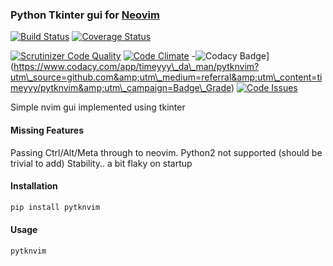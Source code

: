 
### Python Tkinter gui for [Neovim](https://github.com/neovim/neovim)

[![Build Status](https://travis-ci.org/timeyyy/pytknvim.svg?branch=master)](https://travis-ci.org/timeyyy/pytknvim)
[![Coverage Status](https://coveralls.io/repos/github/timeyyy/pytknvim/badge.svg?branch=master)](https://coveralls.io/github/timeyyy/pytknvim?branch=master)

[![Scrutinizer Code Quality](https://scrutinizer-ci.com/g/timeyyy/pytknvim/badges/quality-score.png?b=master)](https://scrutinizer-ci.com/g/timeyyy/pytknvim/?branch=master)
[![Code Climate](https://codeclimate.com/github/timeyyy/pytknvim/badges/gpa.svg)](https://codeclimate.com/github/timeyyy/pytknvim)
-![Codacy Badge](https://api.codacy.com/project/badge/Grade/9834369c3abe49fdaa4eebcc7239d17d)](https://www.codacy.com/app/timeyyy\_da\_man/pytknvim?utm\_source=github.com&amp;utm\_medium=referral&amp;utm\_content=timeyyy/pytknvim&amp;utm\_campaign=Badge\_Grade)
[![Code Issues](https://www.quantifiedcode.com/api/v1/project/6c355ec860204274b165a15393aadacf/badge.svg)](https://www.quantifiedcode.com/app/project/6c355ec860204274b165a15393aadacf)

Simple nvim gui implemented using tkinter

#### Missing Features

Passing Ctrl/Alt/Meta through to neovim.
Python2 not supported (should be trivial to add)
Stability.. a bit flaky on startup

#### Installation

```sh
pip install pytknvim
```

#### Usage

```sh
pytknvim
```
